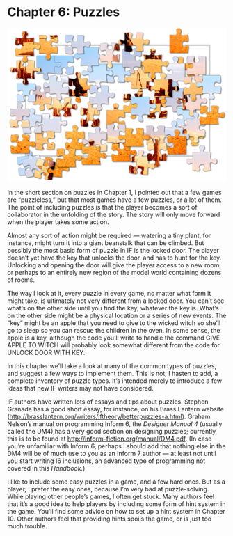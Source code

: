 # Chapter 6: Puzzles

![](../assets/graphics8.png)

In the short section on puzzles in Chapter 1, I pointed out that a few games are “puzzleless,” but that most games have a few puzzles, or a lot of them. The point of including puzzles is that the player becomes a sort of collaborator in the unfolding of the story. The story will only move forward when the player takes some action.

Almost any sort of action might be required — watering a tiny plant, for instance, might turn it into a giant beanstalk that can be climbed. But possibly the most basic form of puzzle in IF is the locked door. The player doesn’t yet have the key that unlocks the door, and has to hunt for the key. Unlocking and opening the door will give the player access to a new room, or perhaps to an entirely new region of the model world containing dozens of rooms.

The way I look at it, every puzzle in every game, no matter what form it might take, is ultimately not very different from a locked door. You can’t see what’s on the other side until you find the key, whatever the key is. What’s on the other side might be a physical location or a series of new events. The “key” might be an apple that you need to give to the wicked witch so she’ll go to sleep so you can rescue the children in the oven. In some sense, the apple is a key, although the code you’ll write to handle the command GIVE APPLE TO WITCH will probably look somewhat different from the code for UNLOCK DOOR WITH KEY.

In this chapter we’ll take a look at many of the common types of puzzles, and suggest a few ways to implement them. This is not, I hasten to add, a complete inventory of puzzle types. It’s intended merely to introduce a few ideas that new IF writers may not have considered.

IF authors have written lots of essays and tips about puzzles. Stephen Granade has a good short essay, for instance, on his Brass Lantern website (http://brasslantern.org/writers/iftheory/betterpuzzles-a.html). Graham Nelson’s manual on programming Inform 6, the _Designer Manual 4_ (usually called the DM4),has a very good section on designing puzzles; currently this is to be found at http://inform-fiction.org/manual/DM4.pdf. (In case you’re unfamiliar with Inform 6, perhaps I should add that nothing else in the DM4 will be of much use to you as an Inform 7 author — at least not until you start writing I6 inclusions, an advanced type of programming not covered in this _Handbook._)

I like to include some easy puzzles in a game, and a few hard ones. But as a player, I prefer the easy ones, because I’m very bad at puzzle-solving. While playing other people’s games, I often get stuck. Many authors feel that it’s a good idea to help players by including some form of hint system in the game. You’ll find some advice on how to set up a hint system in Chapter 10. Other authors feel that providing hints spoils the game, or is just too much trouble.
